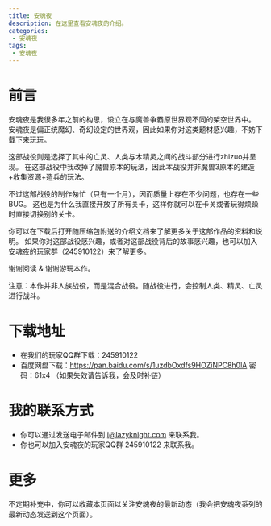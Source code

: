 ```yaml
---
title: 安魂夜
description: 在这里查看安魂夜的介绍。
categories:
 - 安魂夜
tags:
 - 安魂夜
---
```


# 前言

安魂夜是我很多年之前的构思，设立在与魔兽争霸原世界观不同的架空世界中。
安魂夜是偏正统魔幻、奇幻设定的世界观，因此如果你对这类题材感兴趣，不妨下载下来玩玩。

这部战役则是选择了其中的亡灵、人类与木精灵之间的战斗部分进行zhizuo并呈现。
在这部战役中我改掉了魔兽原本的玩法，因此本战役并非魔兽3原本的建造+收集资源+造兵的玩法。

不过这部战役的制作匆忙（只有一个月），因而质量上存在不少问题，也存在一些BUG。
这也是为什么我直接开放了所有关卡，这样你就可以在卡关或者玩得烦躁时直接切换别的关卡。

你可以在下载后打开随压缩包附送的介绍文档来了解更多关于这部作品的资料和说明。
如果你对这部战役感兴趣，或者对这部战役背后的故事感兴趣，也可以加入安魂夜的玩家群（245910122）来了解更多。

谢谢阅读 & 谢谢游玩本作。

注意：本作并非人族战役，而是混合战役。随战役进行，会控制人类、精灵、亡灵进行战斗。

# 下载地址

* 在我们的玩家QQ群下载：245910122
* 百度网盘下载：https://pan.baidu.com/s/1uzdbOxdfs9HOZiNPC8h0lA 密码：61x4 （如果失效请告诉我，会及时补链）

# 我的联系方式

* 你可以通过发送电子邮件到 i@lazyknight.com 来联系我。
* 你也可以加入安魂夜的玩家QQ群 245910122 来联系我。

# 更多

不定期补充中，你可以收藏本页面以关注安魂夜的最新动态（我会把安魂夜系列的最新动态发送到这个页面）。